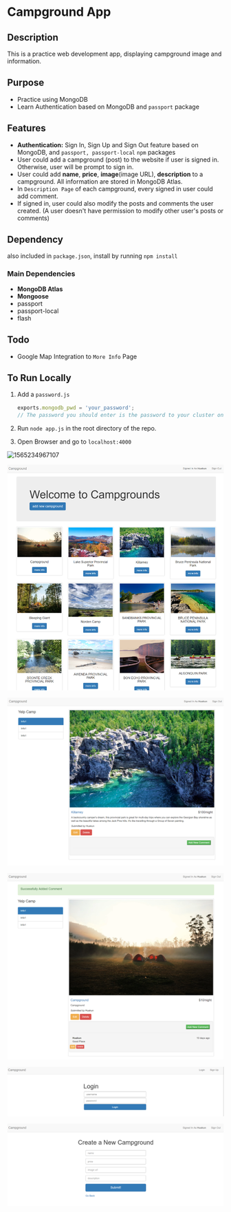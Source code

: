 # Campground App

## Description

This is a practice web development app, displaying campground image and information.

## Purpose

* Practice using MongoDB
* Learn Authentication based on MongoDB and `passport` package

## Features

* **Authentication:** Sign In, Sign Up and Sign Out feature based on MongoDB, and `passport, passport-local` `npm` packages
* User could add a campground (post) to the website if user is signed in. Otherwise, user will be prompt to sign in.
* User could add **name**, **price**, **image**(image URL), **description** to a campground. All information are stored in MongoDB Atlas.
* In `Description Page` of each campground, every signed in user could add comment.
* If signed in, user could also modify the posts and comments the user created. (A user doesn't have permission to modify other user's posts or comments)

## Dependency

also included in `package.json`, install by running `npm install`

### Main Dependencies

* **MongoDB Atlas**
* **Mongoose**
* passport
* passport-local
* flash

## Todo

* Google Map Integration to `More Info` Page

## To Run Locally

1. Add a `password.js`

   ```js
   exports.mongodb_pwd = 'your_password';
   // The password you should enter is the password to your cluster on MongoDB Atlas
   ```

2. Run `node app.js` in the root directory of the repo.

3. Open Browser and go to `localhost:4000`

![1565234967107](./README_img/landing.png)

![1565235059872](./README_img/display.png)

![1565235206053](./README_img/more_info.png)

![1565235967822](./README_img/more_info_2.png)

![1565235244712](./README_img/login.png)

![1565235128369](./README_img/add_campground)